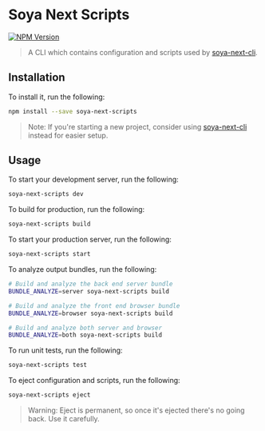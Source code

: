 # Soya Next Scripts

[![NPM Version](https://img.shields.io/npm/v/soya-next-scripts.svg?style=flat-square)](https://www.npmjs.com/package/soya-next-scripts)

> A CLI which contains configuration and scripts used by [soya-next-cli](../soya-next-cli).

## Installation

To install it, run the following:

```bash
npm install --save soya-next-scripts
```

> Note: If you're starting a new project, consider using [soya-next-cli](../soya-next-cli) instead for easier setup.

## Usage

To start your development server, run the following:

```bash
soya-next-scripts dev
```

To build for production, run the following:

```bash
soya-next-scripts build
```

To start your production server, run the following:

```bash
soya-next-scripts start
```

To analyze output bundles, run the following:

```bash
# Build and analyze the back end server bundle
BUNDLE_ANALYZE=server soya-next-scripts build

# Build and analyze the front end browser bundle
BUNDLE_ANALYZE=browser soya-next-scripts build

# Build and analyze both server and browser
BUNDLE_ANALYZE=both soya-next-scripts build
```

To run unit tests, run the following:

```bash
soya-next-scripts test
```

To eject configuration and scripts, run the following:

```bash
soya-next-scripts eject
```

> Warning: Eject is permanent, so once it's ejected there's no going back. Use it carefully.
